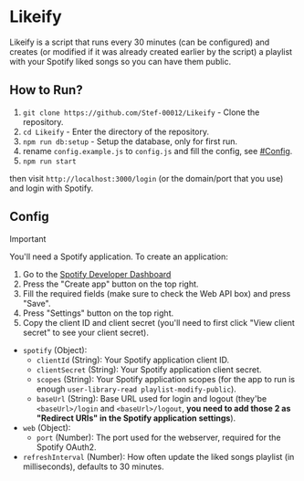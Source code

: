 # Likeify

Likeify is a script that runs every 30 minutes (can be configured) and creates (or modified if it was already created earlier by the script) a playlist with your Spotify liked songs so you can have them public.

## How to Run?

1. `git clone https://github.com/Stef-00012/Likeify` - Clone the repository.
2. `cd Likeify` - Enter the directory of the repository.
3. `npm run db:setup` - Setup the database, only for first run.
4. rename `config.example.js` to `config.js` and fill the config, see [#Config](https://github.com/Stef-00012/Liekify#config).
5. `npm run start`

then visit `http://localhost:3000/login` (or the domain/port that you use) and login with Spotify.

## Config

> [!IMPORTANT]
> You'll need a Spotify application.
> To create an application:
> 1. Go to the [Spotify Developer Dashboard](https://developer.spotify.com/dashboard)
> 2. Press the "Create app" button on the top right.
> 3. Fill the required fields (make sure to check the Web API box) and press "Save".
> 4. Press "Settings" button on the top right.
> 5. Copy the client ID and client secret (you'll need to first click "View client secret" to see your client secret).

- `spotify` (Object):
    - `clientId` (String): Your Spotify application client ID.
    - `clientSecret` (String): Your Spotify application client secret.
    - `scopes` (String): Your Spotify application scopes (for the app to run is enough `user-library-read playlist-modify-public`).
    - `baseUrl` (String): Base URL used for login and logout (they'be `<baseUrl>/login` and `<baseUrl>/logout`, **you need to add those 2 as "Redirect URIs" in the Spotify application settings**).
- `web` (Object):
    - `port` (Number): The port used for the webserver, required for the Spotify OAuth2.
- `refreshInterval` (Number): How often update the liked songs playlist (in milliseconds), defaults to 30 minutes.

